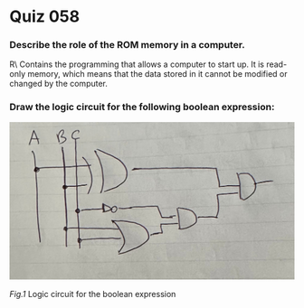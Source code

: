 # Quiz 058
### Describe the role of the ROM memory in a computer.
R\\ Contains the programming that allows a computer to start up. It is read-only memory, which means that the data stored in it cannot be modified or changed by the computer.

### Draw the logic circuit for the following boolean expression:
![Quiz_058_Picture.jpeg](Quiz_058_Picture.jpeg)

*Fig.1* Logic circuit for the boolean expression